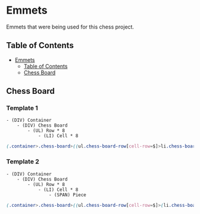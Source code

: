 # Emmets

Emmets that were being used for this chess project.

## Table of Contents
- [Emmets](#emmets)
  - [Table of Contents](#table-of-contents)
  - [Chess Board](#chess-board)

## Chess Board

### Template 1

```
- (DIV) Container
    - (DIV) Chess Board
        - (UL) Row * 8
            - (LI) Cell * 8
```
```css
(.container>.chess-board>((ul.chess-board-row[cell-row=$]>li.chess-board-cell[cell-col=$]*8)*8))*1
```

### Template 2

```
- (DIV) Container
    - (DIV) Chess Board
        - (UL) Row * 8
            - (LI) Cell * 8
                - (SPAN) Piece
```
```css
(.container>.chess-board>((ul.chess-board-row[cell-row=$]>(li.chess-board-cell[cell-col=$]>span.piece)*8)*8))*1
```